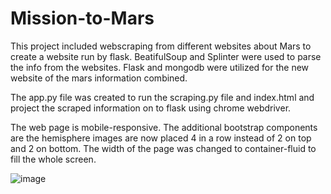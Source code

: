 # **Mission-to-Mars**

This project included webscraping from different websites about Mars to create a website run by flask. BeatifulSoup and Splinter were used to parse the info from the websites.  Flask and mongodb were utilized for the new website of the mars information combined.

The app.py file was created to run the scraping.py file and index.html and project the scraped information on to flask using chrome webdriver.

The web page is mobile-responsive.  The additional bootstrap components are the hemisphere images are now placed 4 in a row instead of 2 on top and 2 on bottom.  The width of the page was changed to container-fluid to fill the whole screen.

![image](https://user-images.githubusercontent.com/85581208/162498690-8a6d0c32-8828-4bad-8274-16aab81662b5.png)

